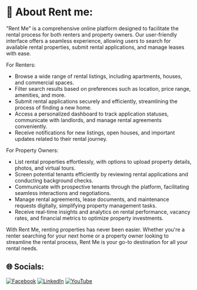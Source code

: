# 💫 About Rent me:
"Rent Me" is a comprehensive online platform designed to facilitate the rental process for both renters and property owners. Our user-friendly interface offers a seamless experience, allowing users to search for available rental properties, submit rental applications, and manage leases with ease.

For Renters:
- Browse a wide range of rental listings, including apartments, houses, and commercial spaces.
- Filter search results based on preferences such as location, price range, amenities, and more.
- Submit rental applications securely and efficiently, streamlining the process of finding a new home.
- Access a personalized dashboard to track application statuses, communicate with landlords, and manage rental agreements conveniently.
- Receive notifications for new listings, open houses, and important updates related to their rental journey.

For Property Owners:
- List rental properties effortlessly, with options to upload property details, photos, and virtual tours.
- Screen potential tenants efficiently by reviewing rental applications and conducting background checks.
- Communicate with prospective tenants through the platform, facilitating seamless interactions and negotiations.
- Manage rental agreements, lease documents, and maintenance requests digitally, simplifying property management tasks.
- Receive real-time insights and analytics on rental performance, vacancy rates, and financial metrics to optimize property investments.

With Rent Me, renting properties has never been easier. Whether you're a renter searching for your next home or a property owner looking to streamline the rental process, Rent Me is your go-to destination for all your rental needs.

## 🌐 Socials:
[![Facebook](https://img.shields.io/badge/Facebook-%231877F2.svg?logo=Facebook&logoColor=white)](https://facebook.com/https://www.facebook.com/profile.php?id=100014623146643) [![LinkedIn](https://img.shields.io/badge/LinkedIn-%230077B5.svg?logo=linkedin&logoColor=white)](https://linkedin.com/in/https://www.linkedin.com/in/santosh-thapa-b145b31a7/) [![YouTube](https://img.shields.io/badge/YouTube-%23FF0000.svg?logo=YouTube&logoColor=white)](https://youtube.com/@https://www.youtube.com/channel/UCb86mJ7WbiMzvSMICKx7M1Q) 


